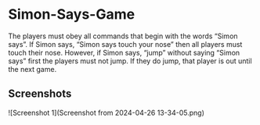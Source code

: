 # Simon-Says-Game
The players must obey all commands that begin with the words “Simon says”. If Simon says, “Simon says touch your nose” then all players must touch their nose. However, if Simon says, “jump” without saying “Simon says” first the players must not jump. If they do jump, that player is out until the next game.

## Screenshots

![Screenshot 1](Screenshot from 2024-04-26 13-34-05.png)

